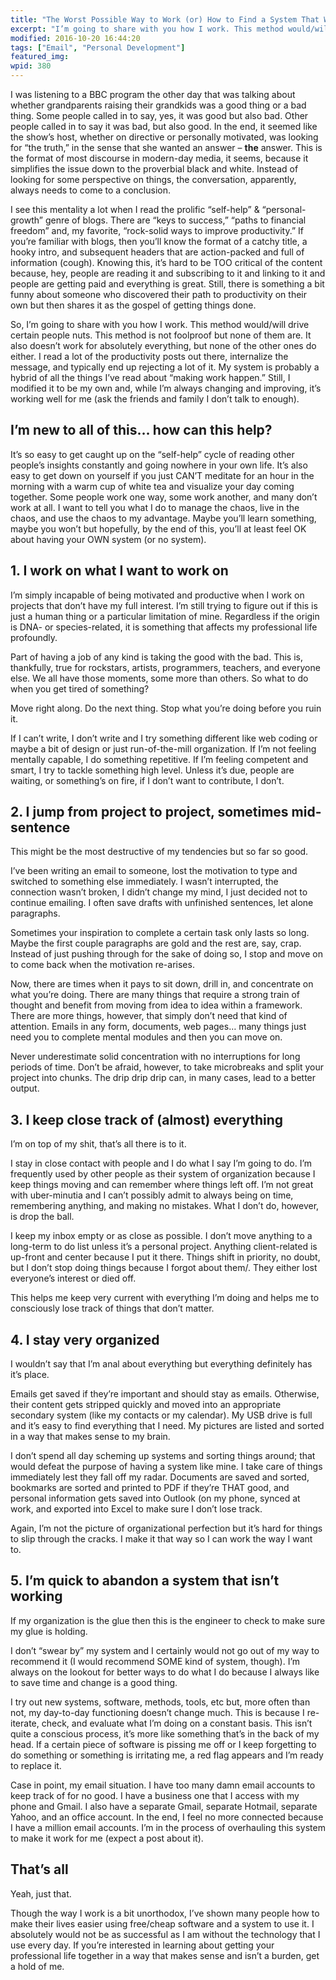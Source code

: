 ```yaml
---
title: "The Worst Possible Way to Work (or) How to Find a System That Works for You"
excerpt: "I’m going to share with you how I work. This method would/will drive certain people nuts. This method is not foolproof but none of them are."
modified: 2016-10-20 16:44:20
tags: ["Email", "Personal Development"]
featured_img:
wpid: 380
---
```



I was listening to a BBC program the other day that was talking about whether grandparents raising their grandkids was a good thing or a bad thing. Some people called in to say, yes, it was good but also bad. Other people called in to say it was bad, but also good. In the end, it seemed like the show’s host, whether on directive or personally motivated, was looking for “the truth,” in the sense that she wanted an answer – **the** answer. This is the format of most discourse in modern-day media, it seems, because it simplifies the issue down to the proverbial black and white. Instead of looking for some perspective on things, the conversation, apparently, always needs to come to a conclusion.

I see this mentality a lot when I read the prolific “self-help” &amp; “personal-growth” genre of blogs. There are “keys to success,” “paths to financial freedom” and, my favorite, “rock-solid ways to improve productivity.” If you’re familiar with blogs, then you’ll know the format of a catchy title, a hooky intro, and subsequent headers that are action-packed and full of information (cough). Knowing this, it’s hard to be TOO critical of the content because, hey, people are reading it and subscribing to it and linking to it and people are getting paid and everything is great. Still, there is something a bit funny about someone who discovered their path to productivity on their own but then shares it as the gospel of getting things done.

So, I’m going to share with you how I work. This method would/will drive certain people nuts. This method is not foolproof but none of them are. It also doesn’t work for absolutely everything, but none of the other ones do either. I read a lot of the productivity posts out there, internalize the message, and typically end up rejecting a lot of it. My system is probably a hybrid of all the things I’ve read about “making work happen.” Still, I modified it to be my own and, while I’m always changing and improving, it’s working well for me (ask the friends and family I don’t talk to enough).
## I’m new to all of this… how can this help?

It’s so easy to get caught up on the “self-help” cycle of reading other people’s insights constantly and going nowhere in your own life. It’s also easy to get down on yourself if you just CAN’T meditate for an hour in the morning with a warm cup of white tea and visualize your day coming together. Some people work one way, some work another, and many don’t work at all. I want to tell you what I do to manage the chaos, live in the chaos, and use the chaos to my advantage. Maybe you’ll learn something, maybe you won’t but hopefully, by the end of this, you’ll at least feel OK about having your OWN system (or no system).
## 1. I work on what I want to work on

I’m simply incapable of being motivated and productive when I work on projects that don’t have my full interest. I’m still trying to figure out if this is just a human thing or a particular limitation of mine. Regardless if the origin is DNA- or species-related, it is something that affects my professional life profoundly.

Part of having a job of any kind is taking the good with the bad. This is, thankfully, true for rockstars, artists, programmers, teachers, and everyone else. We all have those moments, some more than others. So what to do when you get tired of something?

Move right along. Do the next thing. Stop what you’re doing before you ruin it.

If I can’t write, I don’t write and I try something different like web coding or maybe a bit of design or just run-of-the-mill organization. If I’m not feeling mentally capable, I do something repetitive. If I’m feeling competent and smart, I try to tackle something high level. Unless it’s due, people are waiting, or something’s on fire, if I don’t want to contribute, I don’t.
## 2. I jump from project to project, sometimes mid-sentence

This might be the most destructive of my tendencies but so far so good.

I’ve been writing an email to someone, lost the motivation to type and switched to something else immediately. I wasn’t interrupted, the connection wasn’t broken, I didn’t change my mind, I just decided not to continue emailing. I often save drafts with unfinished sentences, let alone paragraphs.

Sometimes your inspiration to complete a certain task only lasts so long. Maybe the first couple paragraphs are gold and the rest are, say, crap. Instead of just pushing through for the sake of doing so, I stop and move on to come back when the motivation re-arises.

Now, there are times when it pays to sit down, drill in, and concentrate on what you’re doing. There are many things that require a strong train of thought and benefit from moving from idea to idea within a framework. There are more things, however, that simply don’t need that kind of attention. Emails in any form, documents, web pages… many things just need you to complete mental modules and then you can move on.

Never underestimate solid concentration with no interruptions for long periods of time. Don’t be afraid, however, to take microbreaks and split your project into chunks. The drip drip drip can, in many cases, lead to a better output.
## 3. I keep close track of (almost) everything

I’m on top of my shit, that’s all there is to it.

I stay in close contact with people and I do what I say I’m going to do. I’m frequently used by other people as their system of organization because I keep things moving and can remember where things left off. I’m not great with uber-minutia and I can’t possibly admit to always being on time, remembering anything, and making no mistakes. What I don’t do, however, is drop the ball.

I keep my inbox empty or as close as possible. I don’t move anything to a long-term to do list unless it’s a personal project. Anything client-related is up-front and center because I put it there. Things shift in priority, no doubt, but I don’t stop doing things because I forgot about them/. They either lost everyone’s interest or died off.

This helps me keep very current with everything I’m doing and helps me to consciously lose track of things that don’t matter.
## 4. I stay very organized

I wouldn’t say that I’m anal about everything but everything definitely has it’s place.

Emails get saved if they’re important and should stay as emails. Otherwise, their content gets stripped quickly and moved into an appropriate secondary system (like my contacts or my calendar). My USB drive is full and it’s easy to find everything that I need. My pictures are listed and sorted in a way that makes sense to my brain.

I don’t spend all day scheming up systems and sorting things around; that would defeat the purpose of having a system like mine. I take care of things immediately lest they fall off my radar. Documents are saved and sorted, bookmarks are sorted and printed to PDF if they’re THAT good, and personal information gets saved into Outlook (on my phone, synced at work, and exported into Excel to make sure I don’t lose track.

Again, I’m not the picture of organizational perfection but it’s hard for things to slip through the cracks. I make it that way so I can work the way I want to.
## 5. I’m quick to abandon a system that isn’t working

If my organization is the glue then this is the engineer to check to make sure my glue is holding.

I don’t “swear by” my system and I certainly would not go out of my way to recommend it (I would recommend SOME kind of system, though). I’m always on the lookout for better ways to do what I do because I always like to save time and change is a good thing.

I try out new systems, software, methods, tools, etc but, more often than not, my day-to-day functioning doesn’t change much. This is because I re-iterate, check, and evaluate what I’m doing on a constant basis. This isn’t quite a conscious process, it’s more like something that’s in the back of my head. If a certain piece of software is pissing me off or I keep forgetting to do something or something is irritating me, a red flag appears and I’m ready to replace it.

Case in point, my email situation. I have too many damn email accounts to keep track of for no good. I have a business one that I access with my phone and Gmail. I also have a separate Gmail, separate Hotmail, separate Yahoo, and an office account. In the end, I feel no more connected because I have a million email accounts. I’m in the process of overhauling this system to make it work for me (expect a post about it).
## That’s all

Yeah, just that.

Though the way I work is a bit unorthodox, I’ve shown many people how to make their lives easier using free/cheap software and a system to use it. I absolutely would not be as successful as I am without the technology that I use every day. If you’re interested in learning about getting your professional life together in a way that makes sense and isn’t a burden, get a hold of me.
